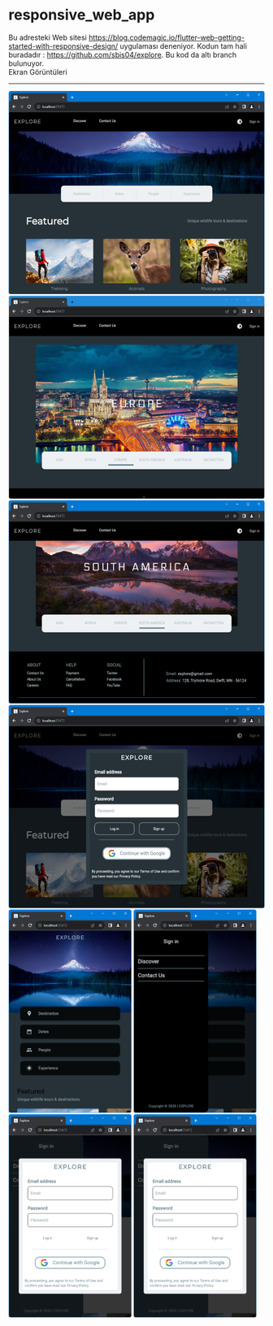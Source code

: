 # responsive_web_app

Bu adresteki Web sitesi https://blog.codemagic.io/flutter-web-getting-started-with-responsive-design/ 
uygulaması deneniyor. Kodun tam hali buradadır : https://github.com/sbis04/explore. 
Bu kod da altı branch bulunuyor.
<BR>
Ekran Görüntüleri
<HR>
<img src="https://github.com/VedatBiner/flutter-codes/blob/master/responsive_web_app/screen_shots/img-01.png" height="400em"/>
<img src="https://github.com/VedatBiner/flutter-codes/blob/master/responsive_web_app/screen_shots/img-02.png" height="400em"/>
<img src="https://github.com/VedatBiner/flutter-codes/blob/master/responsive_web_app/screen_shots/img-03.png" height="400em"/>
<img src="https://github.com/VedatBiner/flutter-codes/blob/master/responsive_web_app/screen_shots/img-04.png" height="400em"/>
<img src="https://github.com/VedatBiner/flutter-codes/blob/master/responsive_web_app/screen_shots/img-05.png" height="400em"/>
<img src="https://github.com/VedatBiner/flutter-codes/blob/master/responsive_web_app/screen_shots/img-06.png" height="400em"/>
<img src="https://github.com/VedatBiner/flutter-codes/blob/master/responsive_web_app/screen_shots/img-07.png" height="400em"/>
<img src="https://github.com/VedatBiner/flutter-codes/blob/master/responsive_web_app/screen_shots/img-07.png" height="400em"/>